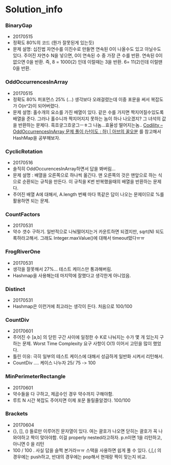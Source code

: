 # Solution_info

### BinaryGap
* 20170515
* 정확도 80%의 코드 (뭔가 잘못된게 있는듯)
* 문제 설명: 십진법 자연수를 이진수로 만들면 연속된 0이 나올수도 있고 아닐수도 있다. 주어진 자연수 N을 넣으면,  0이 연속된 수 중 가장 큰 수를 반환. 연속된 0이 없으면 0을 반환.
즉, 8 = 1000(2) 인데 이럴때는 3을 반환. 6= 11(2)인데 이럴땐 0을 반환.

### OddOccurrencesInArray
* 20170515
* 정확도 80% 퍼포먼스 25% (…) 생각보다 오래걸렸는데 이중 포문을 써서 복잡도가 O(n^2)이 되어버렸다.
* 문제 설명: 홀수개의 요소를 가진 배열이 있다. 같은 수를 가지면 짝지어질수있도록 배열을 준다. 그러나 홀수니까 짝지어지지 못하는 놈이 하나 나오겠지? 그 녀석의 값을 반환하는 문제다.
흑흐긓그흐긓그ㅡㅎ그 나놈…효율성 떨어지는놈..
[Codility – OddOccurrencesInArray 문제 풀이 (난이도 : 하) | 아브의 꿀오분](http://abh0518.net/tok/?p=539)
를 참고해서 HashMap을 공부해보자.

### CyclicRotation
* 20170516
* 솔직히 OddOccurencesInArray하면서 답을 봐버림…
* 문제 설명 : 배열을 오른쪽으로 하나씩 옮긴다. 맨 오른쪽의 것은 맨앞으로 하는 식으로 순환되는 규칙을 만든다. 이 규칙을 K번 반복했을때의 배열을 반환하는 문제다.
* 주어진 배열 A에 대해서, A.length 번째 마다 똑같은 답이 나오는 문제이므로 %를 활용하면 되는 문제.

###  CountFactors
* 20170531
* 약수 갯수 구하기. 일반적으로 나눠떨어지는거 카운트하면 되겠지만, sqrt(N) 되도록하라고해서. 그래도 Integer.maxValue()에 대해서 timeout떴다ㅠㅠ


###  FrogRiverOne
* 20170531
* 생각을 잘못해서 27%... 테스트 케이스만 통과해버림.
* Hashmap을 사용해는데 마지막에 잘했다고 생각한게 아니었음.

### Distinct
* 20170531
* Hashmap은 이런거에 최고라는 생각이 든다. 처음으로 100/100


### CountDiv
* 20170601
* 주어진 수 [a,b] 의 닫힌 구간 사이에 일정한 수 K로 나눠지는 수가 몇 개 있는지 구하는 문제. Worst Time Complexity 요구 사항이 O(1) 이어서 고민을 많이 했었다.
* 틀린 이유: 극히 일부의 테스트 케이스에 대해서 성급하게 일반화 시켜서 리턴해서.
* CountDiv .... 케이스 나누자  25/ 75  -> 100


###  MinPerimeterRectangle
* 20170601
* 약수들을 다 구하고, 제곱수인 경우 약수까지 구해야함.
* 루트 N 시간 복잡도 주어지면 이제 포문 돌릴줄알겠다. 100/100


### Brackets
* 20170604
* {}, [], ()  들로만 이루어진 문자열이 있다. 여는 괄호가 나오면 닫히는 괄호가 꼭 나와야하고 짝이 맞아야함. 이걸 properly nested라고하자. p.n이면 1을 리턴하고, 아니면 0 을 리턴
* 100 / 100 . 사실 답을 슬쩍 본거라ㅠㅠ 스택을 사용하면 쉽게 풀 수 있다. {,[,( 의 경우에는 push하고, 반대의 경우에는 pop해서 현재랑 짝이 맞는지 비교.  
